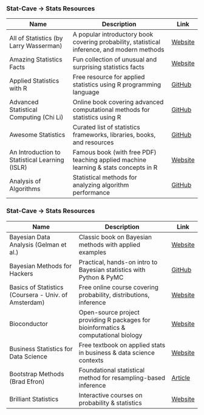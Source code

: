 ### Stat-Cave → Stats Resources

| Name | Description | Link |
|------|-------------|------|
| All of Statistics (by Larry Wasserman) | A popular introductory book covering probability, statistical inference, and modern methods | [Website](https://www.springer.com/gp/book/9780387402727) |
| Amazing Statistics Facts | Fun collection of unusual and surprising statistics facts | [Website](https://www.amstat.org/asa/education/what-is-statistics.aspx) |
| Applied Statistics with R | Free resource for applied statistics using R programming language | [GitHub](https://github.com/avehtari/ROS-Examples) |
| Advanced Statistical Computing (Chi Li) | Online book covering advanced computational methods for statistics using R | [GitHub](https://github.com/cxli233/Advanced-Statistical-Computing) |
| Awesome Statistics | Curated list of statistics frameworks, libraries, books, and resources | [GitHub](https://github.com/mavam/awesome-statistics) |
| An Introduction to Statistical Learning (ISLR) | Famous book (with free PDF) teaching applied machine learning & stats concepts in R | [Website](https://www.statlearning.com/) |
| Analysis of Algorithms | Statistical methods for analyzing algorithm performance | [GitHub](https://github.com/jeffjar/algorithm-analysis) |

### Stat-Cave → Stats Resources

| Name | Description | Link |
|------|-------------|------|
| Bayesian Data Analysis (Gelman et al.) | Classic book on Bayesian methods with applied examples | [Website](http://www.stat.columbia.edu/~gelman/book/) |
| Bayesian Methods for Hackers | Practical, hands-on intro to Bayesian statistics with Python & PyMC | [GitHub](https://github.com/CamDavidsonPilon/Probabilistic-Programming-and-Bayesian-Methods-for-Hackers) |
| Basics of Statistics (Coursera - Univ. of Amsterdam) | Free online course covering probability, distributions, inference | [Website](https://www.coursera.org/learn/basic-statistics) |
| Bioconductor | Open-source project providing R packages for bioinformatics & computational biology | [Website](https://www.bioconductor.org/) |
| Business Statistics for Data Science | Free textbook on applied stats in business & data science contexts | [Website](https://bookdown.org/gabrielburgueno/business-statistics/) |
| Bootstrap Methods (Brad Efron) | Foundational statistical method for resampling-based inference | [Article](https://projecteuclid.org/euclid.aos/1176344552) |
| Brilliant Statistics | Interactive courses on probability & statistics | [Website](https://brilliant.org/courses/statistics/) |

